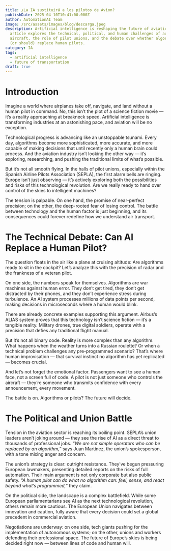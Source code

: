```yaml
---
title: ¿La IA sustituirá a los pilotos de Avion?
publishDate: 2025-04-10T10:41:00.000Z
author: AutomationAI Team
image: /src/assets/images/blog/descarga.jpeg
description: Artificial intelligence is reshaping the future of aviation. This
  article explores the technical, political, and human challenges of autonomous
  aircraft, the role of pilot unions, and the debate over whether algorithms can
  (or should) replace human pilots.
category: IA
tags:
  - artificial intelligence
  - future of transportation
draft: true
---
```




# Introduction

Imagine a world where airplanes take off, navigate, and land without a human pilot in command. No, this isn’t the plot of a science fiction movie — it’s a reality approaching at breakneck speed. Artificial intelligence is transforming industries at an astonishing pace, and aviation will be no exception.

Technological progress is advancing like an unstoppable tsunami. Every day, algorithms become more sophisticated, more accurate, and more capable of making decisions that until recently only a human brain could process. And the aviation industry isn’t looking the other way — it’s exploring, researching, and pushing the traditional limits of what’s possible.

But it’s not all smooth flying. In the halls of pilot unions, especially within the Spanish Airline Pilots Association (SEPLA), the first alarm bells are ringing. Europe isn’t just observing — it’s actively exploring both the possibilities and risks of this technological revolution. Are we really ready to hand over control of the skies to intelligent machines?

The tension is palpable. On one hand, the promise of near-perfect precision; on the other, the deep-rooted fear of losing control. The battle between technology and the human factor is just beginning, and its consequences could forever redefine how we understand air transport.

# The Technical Debate: Can AI Replace a Human Pilot?

The question floats in the air like a plane at cruising altitude: Are algorithms ready to sit in the cockpit? Let’s analyze this with the precision of radar and the frankness of a veteran pilot.

On one side, the numbers speak for themselves. Algorithms are war machines against human error. They don’t get tired, they don’t get distracted by their phones, and they don’t experience stress during turbulence. An AI system processes millions of data points per second, making decisions in microseconds where a human would blink.

There are already concrete examples supporting this argument. Airbus’s ALIAS system proves that this technology isn’t science fiction — it’s a tangible reality. Military drones, true digital soldiers, operate with a precision that defies any traditional flight manual.

But it’s not all binary code. Reality is more complex than any algorithm. What happens when the weather turns into a Russian roulette? Or when a technical problem challenges any pre-programmed scenario? That’s where human improvisation — that survival instinct no algorithm has yet replicated — becomes crucial.

And let’s not forget the emotional factor. Passengers want to see a human face, not a screen full of code. A pilot is not just someone who controls the aircraft — they’re someone who transmits confidence with every announcement, every movement.

The battle is on. Algorithms or pilots? The future will decide.

# The Political and Union Battle

Tension in the aviation sector is reaching its boiling point. SEPLA’s union leaders aren’t joking around — they see the rise of AI as a direct threat to thousands of professional jobs. *“We are not simple operators who can be replaced by an algorithm,”* says Juan Martínez, the union’s spokesperson, with a tone mixing anger and concern.

The union’s strategy is clear: outright resistance. They’ve begun pressuring European lawmakers, presenting detailed reports on the risks of full automation. Their main argument is not only corporate but also public safety. *“A human pilot can do what no algorithm can: feel, sense, and react beyond what’s programmed,”* they claim.

On the political side, the landscape is a complex battlefield. While some European parliamentarians see AI as the next technological revolution, others remain more cautious. The European Union navigates between innovation and caution, fully aware that every decision could set a global precedent in commercial aviation.

Negotiations are underway: on one side, tech giants pushing for the implementation of autonomous systems; on the other, unions and workers defending their professional space. The future of Europe’s skies is being decided right now — between lines of code and human will.
